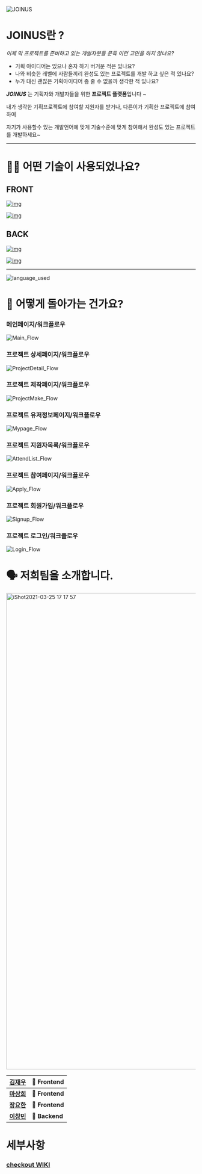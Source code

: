 
![JOINUS](https://user-images.githubusercontent.com/8604840/111570496-58fbee00-87e8-11eb-9c8f-38422fb54d73.png)



JOINUS란 ?
=============

 *이제 막 프로젝트를 준비하고 있는 개발자분들 문득 이런 고민을 하지 않나요?*
 
  * 기획 아이디어는 있으나 혼자 하기 버거운 적은 있나요? 
  * 나와 비슷한 레벨에 사람들끼리 완성도 있는 프로젝트를 개발 하고 싶은 적 있나요? 
  * 누가 대신 괜찮은 기획아이디어 좀 줄 수 없을까 생각한 적 있나요?

 ***JOINUS*** 는 기획자와 개발자들을 위한 **프로젝트 플랫폼**입니다 ~
 
 내가 생각한 기획프로젝트에 참여할 지원자를 받거나, 다른이가 기획한 프로젝트에 참여하여 
 
 자기가 사용할수 있는 개발언어에 맞게 기술수준에 맞게 참여해서 완성도 있는 프로젝트를 개발하세요~

* * *



# 🕵🏼 어떤 기술이 사용되었나요?

## FRONT


[![img](https://camo.githubusercontent.com/e5f355fd197b85ae9dfb3bdd074e60b645c0798afdd48a1586fba6da1a09ecfd/68747470733a2f2f696d672e736869656c64732e696f2f62616467652f46524f4e542d52656163742d3631444146423f7374796c653d666f722d7468652d6261646765266c6f676f3d5265616374)](https://camo.githubusercontent.com/e5f355fd197b85ae9dfb3bdd074e60b645c0798afdd48a1586fba6da1a09ecfd/68747470733a2f2f696d672e736869656c64732e696f2f62616467652f46524f4e542d52656163742d3631444146423f7374796c653d666f722d7468652d6261646765266c6f676f3d5265616374)

[![img](https://camo.githubusercontent.com/113beabc46ba6ff19d49ed98bbbc248bf3ad0c2bede04b10ae9e4f26d0ee29dc/68747470733a2f2f696d672e736869656c64732e696f2f62616467652f46524f4e542d52656475782d3736344142433f7374796c653d666f722d7468652d6261646765266c6f676f3d5265647578)](https://camo.githubusercontent.com/113beabc46ba6ff19d49ed98bbbc248bf3ad0c2bede04b10ae9e4f26d0ee29dc/68747470733a2f2f696d672e736869656c64732e696f2f62616467652f46524f4e542d52656475782d3736344142433f7374796c653d666f722d7468652d6261646765266c6f676f3d5265647578)

## BACK

[![img](https://camo.githubusercontent.com/a8cf9d3f7b815383c355a52a13f37f6ffbbe25192bd397a797892ba0f75db466/68747470733a2f2f696d672e736869656c64732e696f2f62616467652f4241434b2d4e6f64652d3337373641423f7374796c653d666f722d7468652d6261646765266c6f676f3d4e6f64652e6a73)](https://camo.githubusercontent.com/a8cf9d3f7b815383c355a52a13f37f6ffbbe25192bd397a797892ba0f75db466/68747470733a2f2f696d672e736869656c64732e696f2f62616467652f4241434b2d4e6f64652d3337373641423f7374796c653d666f722d7468652d6261646765266c6f676f3d4e6f64652e6a73)

[![img](https://camo.githubusercontent.com/617c5cfe9b47cc63b17e9acd9e6ec303e894ba09e9caf253ba21d9a89014df8a/68747470733a2f2f696d672e736869656c64732e696f2f62616467652f4241434b2d457870726573732d3039324532303f7374796c653d666f722d7468652d6261646765)](https://camo.githubusercontent.com/617c5cfe9b47cc63b17e9acd9e6ec303e894ba09e9caf253ba21d9a89014df8a/68747470733a2f2f696d672e736869656c64732e696f2f62616467652f4241434b2d457870726573732d3039324532303f7374796c653d666f722d7468652d6261646765)


* * *


![language_used](https://user-images.githubusercontent.com/70802487/112434461-f6c26080-8d86-11eb-8350-c6f8a6615c0e.png)



# 🔨 어떻게 돌아가는 건가요?

### 메인페이지/워크플로우
![Main_Flow](https://user-images.githubusercontent.com/70802487/112442390-1f4e5880-8d8f-11eb-959e-0fd260ad9b6b.jpg)


### 프로젝트 상세페이지/워크플로우
![ProjectDetail_Flow](https://user-images.githubusercontent.com/70802487/112442270-02b22080-8d8f-11eb-8cbb-e49d174452c3.jpg)

### 프로젝트 제작페이지/워크플로우
![ProjectMake_Flow](https://user-images.githubusercontent.com/70802487/112442209-f4640480-8d8e-11eb-9ed6-fbf547e6a17a.jpg)

### 프로젝트 유저정보페이지/워크플로우
![Mypage_Flow](https://user-images.githubusercontent.com/70802487/112442329-1067a600-8d8f-11eb-88df-377e92aaddf6.jpg)

### 프로젝트 지원자목록/워크플로우
![AttendList_Flow](https://user-images.githubusercontent.com/70802487/112442461-32f9bf00-8d8f-11eb-8229-a3682d0028b9.jpg)

### 프로젝트 참여페이지/워크플로우
![Apply_Flow](https://user-images.githubusercontent.com/70802487/112442505-3e4cea80-8d8f-11eb-85e0-c64fc32eeaad.jpg)

### 프로젝트 회원가입/워크플로우
![Signup_Flow](https://user-images.githubusercontent.com/70802487/112442157-e57d5200-8d8e-11eb-9d1b-6fcf0098fa06.jpg)


### 프로젝트 로그인/워크플로우
![Login_Flow](https://user-images.githubusercontent.com/70802487/112442434-29705700-8d8f-11eb-8ae3-7747866e06f5.jpg)





# 🗣 저희팀을 소개합니다.

<img width="1266" alt="iShot2021-03-25 17 17 57" src="https://user-images.githubusercontent.com/70802487/112441021-507a5900-8d8e-11eb-8f2b-ee6ae6c5aa1b.png">

| [**김재우**](https://github.com/stepperweb)    | **🚩 Frontend**   |
| ---------------------------------------------- | ---------------- |
| [**마상희**](https://github.com/Ma-SangHee)     | **🚩 Frontend** |
| [**장요한**](https://github.com/romantech)     | **🚩 Frontend**   |
| [**이창민**](https://github.com/G-Ryu) | **🏁 Backend** |

# 세부사항

### [checkout WIKI](https://github.com/codestates/JOINUS-client/wiki)



